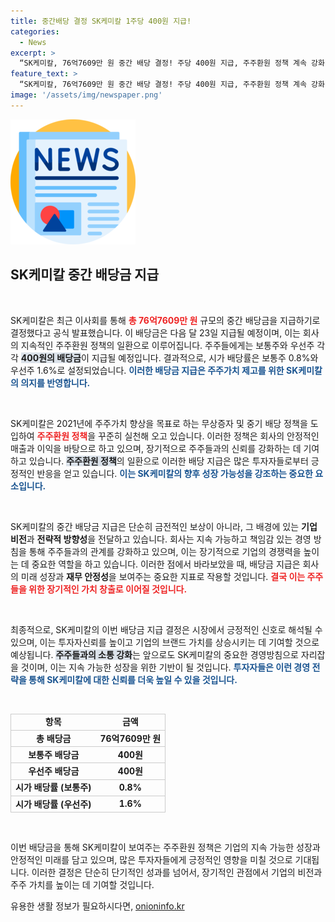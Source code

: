 ```yaml
---
title: 중간배당 결정 SK케미칼 1주당 400원 지급!
categories:
  - News
excerpt: >
  “SK케미칼, 76억7609만 원 중간 배당 결정! 주당 400원 지급, 주주환원 정책 계속 강화 중. 다음 달 23일, 손에 쥐는 달콤한 배당금의 비밀을 확인하세요!”
feature_text: >
  “SK케미칼, 76억7609만 원 중간 배당 결정! 주당 400원 지급, 주주환원 정책 계속 강화 중. 다음 달 23일, 손에 쥐는 달콤한 배당금의 비밀을 확인하세요!”
image: '/assets/img/newspaper.png'
---
```


<p><img src="/assets/img/newspaper.png" alt="kimp 속보" /></p>

<h2 data-ke-size="size26">SK케미칼 중간 배당금 지급</h2>

<p data-ke-size="size16">&nbsp;</p>

<p>SK케미칼은 최근 이사회를 통해 <b><span style="color: #ee2323;">총 76억7609만 원</span></b> 규모의 중간 배당금을 지급하기로 결정했다고 공식 발표했습니다. 이 배당금은 다음 달 23일 지급될 예정이며, 이는 회사의 지속적인 주주환원 정책의 일환으로 이루어집니다. 주주들에게는 보통주와 우선주 각각 <b><span style="background-color: #21538527;">400원의 배당금</span></b>이 지급될 예정입니다. 결과적으로, 시가 배당률은 보통주 0.8%와 우선주 1.6%로 설정되었습니다. <b><span style="color: #1a5490;">이러한 배당금 지급은 주주가치 제고를 위한 SK케미칼의 의지를 반영합니다.</span></b></p>

<p data-ke-size="size16">&nbsp;</p>

<p>SK케미칼은 2021년에 주주가치 향상을 목표로 하는 무상증자 및 중기 배당 정책을 도입하여 <b><span style="color: #ee2323;">주주환원 정책</span></b>을 꾸준히 실천해 오고 있습니다. 이러한 정책은 회사의 안정적인 매출과 이익을 바탕으로 하고 있으며, 장기적으로 주주들과의 신뢰를 강화하는 데 기여하고 있습니다. <b><span style="background-color: #21538527;">주주환원 정책</span></b>의 일환으로 이러한 배당 지급은 많은 투자자들로부터 긍정적인 반응을 얻고 있습니다. <b><span style="color: #1a5490;">이는 SK케미칼의 향후 성장 가능성을 강조하는 중요한 요소입니다.</span></b></p>

<p data-ke-size="size16">&nbsp;</p>

<p>SK케미칼의 중간 배당금 지급은 단순히 금전적인 보상이 아니라, 그 배경에 있는 <b>기업 비전</b>과 <b>전략적 방향성</b>을 전달하고 있습니다. 회사는 지속 가능하고 책임감 있는 경영 방침을 통해 주주들과의 관계를 강화하고 있으며, 이는 장기적으로 기업의 경쟁력을 높이는 데 중요한 역할을 하고 있습니다. 이러한 점에서 바라보았을 때, 배당금 지급은 회사의 미래 성장과 <b>재무 안정성</b>을 보여주는 중요한 지표로 작용할 것입니다. <b><span style="color: #ee2323;">결국 이는 주주들을 위한 장기적인 가치 창출로 이어질 것입니다.</span></b></p>

<p data-ke-size="size16">&nbsp;</p>

<p>최종적으로, SK케미칼의 이번 배당금 지급 결정은 시장에서 긍정적인 신호로 해석될 수 있으며, 이는 투자자신뢰를 높이고 기업의 브랜드 가치를 상승시키는 데 기여할 것으로 예상됩니다. <b><span style="background-color: #21538527;">주주들과의 소통 강화</span></b>는 앞으로도 SK케미칼의 중요한 경영방침으로 자리잡을 것이며, 이는 지속 가능한 성장을 위한 기반이 될 것입니다. <b><span style="color: #1a5490;">투자자들은 이런 경영 전략을 통해 SK케미칼에 대한 신뢰를 더욱 높일 수 있을 것입니다.</span></b></p>

<p data-ke-size="size16">&nbsp;</p>

<table style="width: 100%; border-collapse: collapse;">
    <tr style="border: 1px solid #ccc;">
        <td style="text-align: center; height: 17px;"><b>항목</b></td>
        <td style="text-align: center; height: 17px;"><b>금액</b></td>
    </tr>
    <tr style="border: 1px solid #ccc;">
        <td style="text-align: center; height: 17px;"><b>총 배당금</b></td>
        <td style="text-align: center; height: 17px;"><b>76억7609만 원</b></td>
    </tr>
    <tr style="border: 1px solid #ccc;">
        <td style="text-align: center; height: 17px;"><b>보통주 배당금</b></td>
        <td style="text-align: center; height: 17px;"><b>400원</b></td>
    </tr>
    <tr style="border: 1px solid #ccc;">
        <td style="text-align: center; height: 17px;"><b>우선주 배당금</b></td>
        <td style="text-align: center; height: 17px;"><b>400원</b></td>
    </tr>
    <tr style="border: 1px solid #ccc;">
        <td style="text-align: center; height: 17px;"><b>시가 배당률 (보통주)</b></td>
        <td style="text-align: center; height: 17px;"><b>0.8%</b></td>
    </tr>
    <tr style="border: 1px solid #ccc;">
        <td style="text-align: center; height: 17px;"><b>시가 배당률 (우선주)</b></td>
        <td style="text-align: center; height: 17px;"><b>1.6%</b></td>
    </tr>
</table>

<p data-ke-size="size16">&nbsp;</p> 

<p>이번 배당금을 통해 SK케미칼이 보여주는 주주환원 정책은 기업의 지속 가능한 성장과 안정적인 미래를 담고 있으며, 많은 투자자들에게 긍정적인 영향을 미칠 것으로 기대됩니다. 이러한 결정은 단순히 단기적인 성과를 넘어서, 장기적인 관점에서 기업의 비전과 주주 가치를 높이는 데 기여할 것입니다.</p>
유용한 생활 정보가 필요하시다면, <a href="https://onioninfo.kr" rel="dofollow">onioninfo.kr</a>


